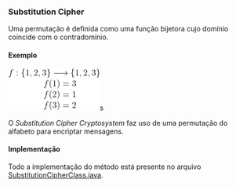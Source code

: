 ### Substitution Cipher

Uma permutação é definida como uma função bijetora cujo domínio coincide com o contradomínio.

#### Exemplo

<p align="center">

  <img src="../../images/permut.png">s

</p>


O *Substitution Cipher Cryptosystem* faz uso de uma permutação do alfabeto para encriptar mensagens.

#### Implementação

Todo a implementação do método está presente no arquivo [SubstitutionCipherClass.java](SubstitutionCipherClass.java).